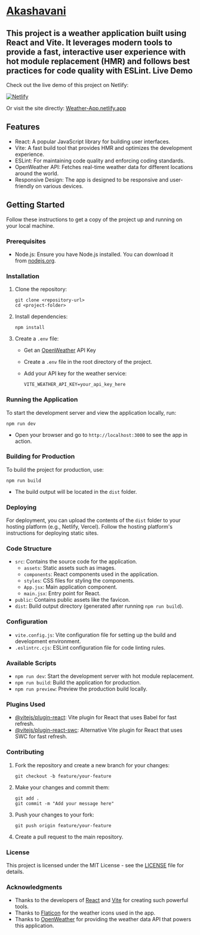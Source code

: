 [Akashavani](https://effulgent-semolina-ecc30a.netlify.app/)
===========================================================

This project is a weather application built using React and Vite. It leverages modern tools to provide a fast, interactive user experience with hot module replacement (HMR) and follows best practices for code quality with ESLint.
Live Demo
---------

[](https://github.com/m-manish03/Weather-App?tab=readme-ov-file#live-demo)

Check out the live demo of this project on Netlify:

[![Netlify](https://camo.githubusercontent.com/cef91fbc008f777b354805ef918be72c68f7b96c8eb6b81ce5715571c3c27df8/68747470733a2f2f7777772e6e65746c6966792e636f6d2f76332f696d672f636f6d706f6e656e74732f66756c6c2d6c6f676f2d6461726b2e737667)](https://earnest-tiramisu-c1119c.netlify.app/)

Or visit the site directly: [Weather-App.netlify.app](https://effulgent-semolina-ecc30a.netlify.app/)

Features
--------

[](https://github.com/m-manish03/Weather-App?tab=readme-ov-file#features)

-   React: A popular JavaScript library for building user interfaces.
-   Vite: A fast build tool that provides HMR and optimizes the development experience.
-   ESLint: For maintaining code quality and enforcing coding standards.
-   OpenWeather API: Fetches real-time weather data for different locations around the world.
-   Responsive Design: The app is designed to be responsive and user-friendly on various devices.

Getting Started
---------------

[](https://github.com/m-manish03/Weather-App?tab=readme-ov-file#getting-started)

Follow these instructions to get a copy of the project up and running on your local machine.

### Prerequisites

[](https://github.com/m-manish03/Weather-App?tab=readme-ov-file#prerequisites)

-   Node.js: Ensure you have Node.js installed. You can download it from [nodejs.org](https://nodejs.org/).

### Installation

[](https://github.com/m-manish03/Weather-App?tab=readme-ov-file#installation)

1.  Clone the repository:

    ```source-shell
    git clone <repository-url>
    cd <project-folder>
    ```

2.  Install dependencies:

    ```source-shell
    npm install
    ```

3.  Create a `.env` file:

    -   Get an [OpenWeather](https://openweathermap.org/api) API Key
    -   Create a `.env` file in the root directory of the project.
    -   Add your API key for the weather service:

        ```source-dotenv
        VITE_WEATHER_API_KEY=your_api_key_here
        ```

### Running the Application

[](https://github.com/m-manish03/Weather-App?tab=readme-ov-file#running-the-application)

To start the development server and view the application locally, run:

```source-shell
npm run dev
```

-   Open your browser and go to `http://localhost:3000` to see the app in action.

### Building for Production

[](https://github.com/m-manish03/Weather-App?tab=readme-ov-file#building-for-production)

To build the project for production, use:

```source-shell
npm run build
```

-   The build output will be located in the `dist` folder.

### Deploying

[](https://github.com/m-manish03/Weather-App?tab=readme-ov-file#deploying)

For deployment, you can upload the contents of the `dist` folder to your hosting platform (e.g., Netlify, Vercel). Follow the hosting platform's instructions for deploying static sites.

### Code Structure

[](https://github.com/m-manish03/Weather-App?tab=readme-ov-file#code-structure)

-   `src`: Contains the source code for the application.
    -   `assets`: Static assets such as images.
    -   `components`: React components used in the application.
    -   `styles`: CSS files for styling the components.
    -   `App.jsx`: Main application component.
    -   `main.jsx`: Entry point for React.
-   `public`: Contains public assets like the favicon.
-   `dist`: Build output directory (generated after running `npm run build`).

### Configuration

[](https://github.com/m-manish03/Weather-App?tab=readme-ov-file#configuration)

-   `vite.config.js`: Vite configuration file for setting up the build and development environment.
-   `.eslintrc.cjs`: ESLint configuration file for code linting rules.

### Available Scripts

[](https://github.com/m-manish03/Weather-App?tab=readme-ov-file#available-scripts)

-   `npm run dev`: Start the development server with hot module replacement.
-   `npm run build`: Build the application for production.
-   `npm run preview`: Preview the production build locally.

### Plugins Used

[](https://github.com/m-manish03/Weather-App?tab=readme-ov-file#plugins-used)

-   [@vitejs/plugin-react](https://github.com/vitejs/vite-plugin-react/blob/main/packages/plugin-react/README.md): Vite plugin for React that uses Babel for fast refresh.
-   [@vitejs/plugin-react-swc](https://github.com/vitejs/vite-plugin-react-swc): Alternative Vite plugin for React that uses SWC for fast refresh.

### Contributing

[](https://github.com/m-manish03/Weather-App?tab=readme-ov-file#contributing)

1.  Fork the repository and create a new branch for your changes:

    ```source-shell
    git checkout -b feature/your-feature
    ```

2.  Make your changes and commit them:

    ```source-shell
    git add .
    git commit -m "Add your message here"
    ```

3.  Push your changes to your fork:

    ```source-shell
    git push origin feature/your-feature
    ```

4.  Create a pull request to the main repository.

### License

[](https://github.com/m-manish03/Weather-App?tab=readme-ov-file#license)

This project is licensed under the MIT License - see the [LICENSE](https://github.com/m-manish03/Weather-App/blob/main/LICENSE) file for details.

### Acknowledgments

[](https://github.com/m-manish03/Weather-App?tab=readme-ov-file#acknowledgments)

-   Thanks to the developers of [React](https://reactjs.org/) and [Vite](https://vitejs.dev/) for creating such powerful tools.
-   Thanks to [Flaticon](https://www.flaticon.com/) for the weather icons used in the app.
-   Thanks to [OpenWeather](https://openweathermap.org/) for providing the weather data API that powers this application.
